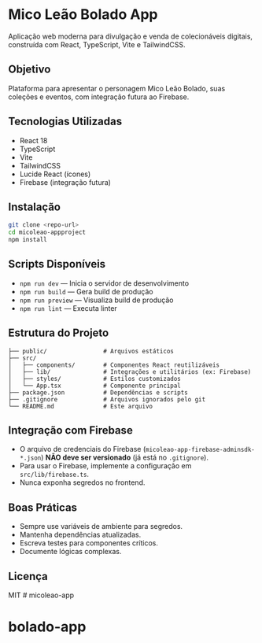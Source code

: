 # Mico Leão Bolado App

Aplicação web moderna para divulgação e venda de colecionáveis digitais, construída com React, TypeScript, Vite e TailwindCSS.

## Objetivo
Plataforma para apresentar o personagem Mico Leão Bolado, suas coleções e eventos, com integração futura ao Firebase.

## Tecnologias Utilizadas
- React 18
- TypeScript
- Vite
- TailwindCSS
- Lucide React (ícones)
- Firebase (integração futura)

## Instalação
```bash
git clone <repo-url>
cd micoleao-appproject
npm install
```

## Scripts Disponíveis
- `npm run dev` — Inicia o servidor de desenvolvimento
- `npm run build` — Gera build de produção
- `npm run preview` — Visualiza build de produção
- `npm run lint` — Executa linter

## Estrutura do Projeto
```
├── public/                # Arquivos estáticos
├── src/
│   ├── components/        # Componentes React reutilizáveis
│   ├── lib/               # Integrações e utilitários (ex: Firebase)
│   ├── styles/            # Estilos customizados
│   └── App.tsx            # Componente principal
├── package.json           # Dependências e scripts
├── .gitignore             # Arquivos ignorados pelo git
└── README.md              # Este arquivo
```

## Integração com Firebase
- O arquivo de credenciais do Firebase (`micoleao-app-firebase-adminsdk-*.json`) **NÃO deve ser versionado** (já está no `.gitignore`).
- Para usar o Firebase, implemente a configuração em `src/lib/firebase.ts`.
- Nunca exponha segredos no frontend.

## Boas Práticas
- Sempre use variáveis de ambiente para segredos.
- Mantenha dependências atualizadas.
- Escreva testes para componentes críticos.
- Documente lógicas complexas.

## Licença
MIT # micoleao-app
# bolado-app

